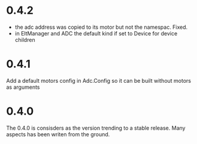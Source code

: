 0.4.2
=====
- the adc address was copied to its motor but not the namespac. Fixed.
- in EltManager and ADC the default kind if set to Device for device children 

0.4.1
=====
Add a default motors config in Adc.Config so it can be built without motors as arguments 


0.4.0
=====
The 0.4.0 is consisders as the version trending to a stable release. Many aspects has been writen from the ground. 

